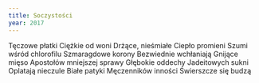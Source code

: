 ```yaml
---
title: Soczystości
year: 2017
---
```


Tęczowe płatki
Ciężkie od woni
Drżące, nieśmiałe
Ciepło promieni
Szumi wśród chlorofilu
Szmaragdowe korony
Bezwiednie wchłaniają
Gnijące mięso 
Apostołów mniejszej sprawy
Głębokie oddechy
Jadeitowych sukni
Oplatają nieczule
Białe patyki
Męczenników inności
Świerszcze się budzą